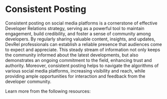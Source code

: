 # Consistent Posting

Consistent posting on social media platforms is a cornerstone of effective Developer Relations strategy, serving as a powerful tool to maintain engagement, build credibility, and foster a sense of community among developers. By regularly sharing valuable content, insights, and updates, DevRel professionals can establish a reliable presence that audiences come to expect and appreciate. This steady stream of information not only keeps the community informed about the latest developments, but also demonstrates an ongoing commitment to the field, enhancing trust and authority. Moreover, consistent posting helps to navigate the algorithms of various social media platforms, increasing visibility and reach, while providing ample opportunities for interaction and feedback from the developer community.

Learn more from the following resources:

